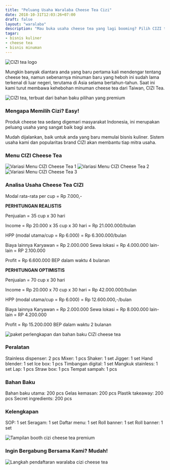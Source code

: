 ```yaml
---
title: "Peluang Usaha Waralaba Cheese Tea Cizi"
date: 2018-10-31T12:03:26+07:00
draft: false
layout: "waralaba"
description: "Mau buka usaha cheese tea yang lagi booming? Pilih CIZI tea aja, cheese tea populer dari Taiwan."
tagar: 
- bisnis kuliner
- cheese tea
- bisnis minuman
---
```


![CIZI tea logo](../cizi/waralaba-cizi-cheese-tea-logo.jpg)

Mungkin banyak diantara anda yang baru pertama kali mendengar tentang cheese tea, namun sebenarnya minuman baru yang heboh ini sudah lama terkenal di luar negeri, terutama di Asia selama bertahun-tahun. Saat ini kami turut membawa kehebohan minuman cheese tea dari Taiwan, CIZI Tea.

![CIZI tea, terbuat dari bahan baku pilihan yang premium](../cizi/CIZI-cheese-tea-banner.jpg)

### Mengapa Memilih Cizi? Easy!

Produk cheese tea sedang digemari masyarakat Indonesia, ini merupakan peluang usaha yang sangat baik bagi anda.

Mudah dijalankan, baik untuk anda yang baru memulai bisnis kuliner. Sistem usaha kami dan popularitas brand CIZI akan membantu tiap mitra usaha.

### Menu CIZI Cheese Tea

![Variasi Menu CIZI Cheese Tea 1](../cizi/waralaba-minuman-cheese-tea-cizi-menu-1.jpg)
![Variasi Menu CIZI Cheese Tea 2](../cizi/waralaba-minuman-cheese-tea-cizi-menu-2.jpg)
![Variasi Menu CIZI Cheese Tea 3](../cizi/waralaba-minuman-cheese-tea-cizi-menu-3.jpg)

### Analisa Usaha Cheese Tea CIZI

Modal rata-rata per cup = Rp 7.000,-

**PERHITUNGAN REALISTIS**

Penjualan = 35 cup x 30 hari

Income = Rp 20.000 x 35 cup x 30 hari = Rp 21.000.000/bulan

HPP (modal utama/cup = Rp 6.000) = Rp 6.300.000/bulan

Biaya lainnya
Karyawan = Rp 2.000.000
Sewa lokasi = Rp 4.000.000
lain-lain = RP 2.100.000

Profit = Rp 6.600.000
BEP dalam waktu 4 bulanan

**PERHITUNGAN OPTIMISTIS**

Penjualan = 70 cup x 30 hari

Income = Rp 20.000 x 70 cup x 30 hari = Rp 42.000.000/bulan

HPP (modal utama/cup = Rp 6.000) = Rp 12.600.000,-/bulan

Biaya lainnya
Karyawan = Rp 2.000.000
Sewa lokasi = Rp 8.000.000
lain-lain = RP 4.200.000

Profit = Rp 15.200.000
BEP dalam waktu 2 bulanan

![paket perlengkapan dan bahan baku CIZI cheese tea](../cizi/cizi-cheese-tea-equipment.jpg)

### Peralatan 

Stainless dispenser: 2 pcs
Mixer: 1 pcs
Shaker: 1 set
Jigger: 1 set
Hand blender: 1 set
Ice box: 1 pcs
Timbangan digital: 1 set
Mangkuk stainless: 1 set
Lap: 1 pcs
Straw box: 1 pcs
Tempat sampah: 1 pcs

### Bahan Baku

Bahan baku utama: 200 pcs
Gelas kemasan: 200 pcs
Plastik takeaway: 200 pcs
Secret ingredients: 200 pcs

### Kelengkapan

SOP: 1 set
Seragam: 1 set
Daftar menu: 1 set
Roll banner: 1 set
Roll banner: 1 set

![Tampilan booth cizi cheese tea premium](../cizi/booth-cizi-cheese-tea.jpg)

### Ingin Bergabung Bersama Kami? Mudah!

![Langkah pendaftaran waralaba cizi cheese tea](../cizi/proses-franchise-cizi-cheese-tea.jpg)

